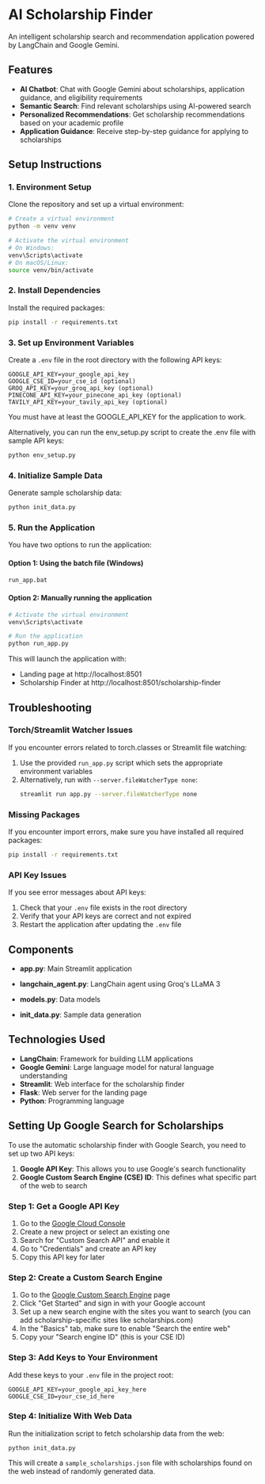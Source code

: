 # AI Scholarship Finder

An intelligent scholarship search and recommendation application powered by LangChain and Google Gemini.

## Features

- **AI Chatbot**: Chat with Google Gemini about scholarships, application guidance, and eligibility requirements
- **Semantic Search**: Find relevant scholarships using AI-powered search
- **Personalized Recommendations**: Get scholarship recommendations based on your academic profile
- **Application Guidance**: Receive step-by-step guidance for applying to scholarships

## Setup Instructions

### 1. Environment Setup

Clone the repository and set up a virtual environment:

```bash
# Create a virtual environment
python -m venv venv

# Activate the virtual environment
# On Windows:
venv\Scripts\activate
# On macOS/Linux:
source venv/bin/activate
```

### 2. Install Dependencies

Install the required packages:

```bash
pip install -r requirements.txt
```

### 3. Set up Environment Variables

Create a `.env` file in the root directory with the following API keys:

```
GOOGLE_API_KEY=your_google_api_key
GOOGLE_CSE_ID=your_cse_id (optional)
GROQ_API_KEY=your_groq_api_key (optional)
PINECONE_API_KEY=your_pinecone_api_key (optional)
TAVILY_API_KEY=your_tavily_api_key (optional)
```

You must have at least the GOOGLE_API_KEY for the application to work.

Alternatively, you can run the env_setup.py script to create the .env file with sample API keys:

```bash
python env_setup.py
```

### 4. Initialize Sample Data

Generate sample scholarship data:

```bash
python init_data.py
```

### 5. Run the Application

You have two options to run the application:

#### Option 1: Using the batch file (Windows)

```bash
run_app.bat
```

#### Option 2: Manually running the application

```bash
# Activate the virtual environment
venv\Scripts\activate

# Run the application
python run_app.py
```

This will launch the application with:
- Landing page at http://localhost:8501
- Scholarship Finder at http://localhost:8501/scholarship-finder

## Troubleshooting

### Torch/Streamlit Watcher Issues

If you encounter errors related to torch.classes or Streamlit file watching:

1. Use the provided `run_app.py` script which sets the appropriate environment variables
2. Alternatively, run with `--server.fileWatcherType none`:
   ```bash
   streamlit run app.py --server.fileWatcherType none
   ```

### Missing Packages

If you encounter import errors, make sure you have installed all required packages:

```bash
pip install -r requirements.txt
```

### API Key Issues

If you see error messages about API keys:
1. Check that your `.env` file exists in the root directory
2. Verify that your API keys are correct and not expired
3. Restart the application after updating the `.env` file

## Components

- **app.py**: Main Streamlit application
- **langchain_agent.py**: LangChain agent using Groq's LLaMA 3

- **models.py**: Data models
- **init_data.py**: Sample data generation

## Technologies Used

- **LangChain**: Framework for building LLM applications
- **Google Gemini**: Large language model for natural language understanding
- **Streamlit**: Web interface for the scholarship finder
- **Flask**: Web server for the landing page
- **Python**: Programming language 

## Setting Up Google Search for Scholarships

To use the automatic scholarship finder with Google Search, you need to set up two API keys:

1. **Google API Key**: This allows you to use Google's search functionality
2. **Google Custom Search Engine (CSE) ID**: This defines what specific part of the web to search

### Step 1: Get a Google API Key

1. Go to the [Google Cloud Console](https://console.cloud.google.com/)
2. Create a new project or select an existing one
3. Search for "Custom Search API" and enable it
4. Go to "Credentials" and create an API key
5. Copy this API key for later

### Step 2: Create a Custom Search Engine

1. Go to the [Google Custom Search Engine](https://programmablesearchengine.google.com/about/) page
2. Click "Get Started" and sign in with your Google account
3. Set up a new search engine with the sites you want to search (you can add scholarship-specific sites like scholarships.com)
4. In the "Basics" tab, make sure to enable "Search the entire web"
5. Copy your "Search engine ID" (this is your CSE ID)

### Step 3: Add Keys to Your Environment

Add these keys to your `.env` file in the project root:

```
GOOGLE_API_KEY=your_google_api_key_here
GOOGLE_CSE_ID=your_cse_id_here
```

### Step 4: Initialize With Web Data

Run the initialization script to fetch scholarship data from the web:

```
python init_data.py
```

This will create a `sample_scholarships.json` file with scholarships found on the web instead of randomly generated data.